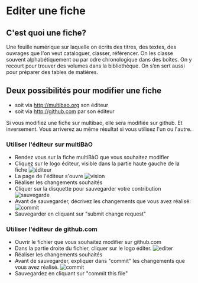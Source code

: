 # Editer une fiche

## C'est quoi une fiche? 

Une feuille numérique sur laquelle on écrits des titres, des textes, des ouvrages que l'on veut cataloguer, classer, référencer. On les classe souvent alphabétiquement ou par odre chronologique dans des boîtes.
On y recourt pour trouver des volumes dans la bibliothèque. On s’en sert aussi pour préparer des tables de matières.

## Deux possibilités pour modifier une fiche

* soit via http://multibao.org son éditeur
* soit via http://github.com par son éditeur

Si vous modifiez une fiche sur multibao, elle sera modifiée sur github. Et inversement. 
Vous arriverez au même résultat si vous utilisez l'un ou l'autre.

### Utiliser l'éditeur sur multiBàO 

* Rendez vous sur la fiche multiBàO que vous souhaitez modifier
* Cliquez sur le logo éditeur, visible dans la partie haute gauche de la fiche
![éditeur](https://framapic.org/tmnZlGFmc1PC/lPMGxuPbLWre.png)
* La page de l'éditeur s'ouvre
![vision](https://framapic.org/761Pgp9D5rTf/lZIAbUohes1v.png)
* Réaliser les changements souhaités
* Cliquer sur la disquette pour sauvegarder votre contribution
![sauvegarde](https://framapic.org/CywnlhlB0hTU/GMFYSDW8w3x6.png)
* Avant de sauvegarder, décrivez les changements que vous avez réalisé:
![commit](https://framapic.org/tV6vu2QpUJLe/cO2MhRgWIQQk.png)
* Sauvegarder en cliquant sur "submit change request"

### Utiliser l'éditeur de github.com

* Ouvrir le fichier que vous souhaitez modifier sur github.com 
* Dans la partie droite du fichier, cliquer sur le logo éditer.
![editer](https://help.github.com/assets/images/help/repository/edit-file-edit-button.png)
* Réaliser les changements souhaités
* Avant de sauvegarder, expliquer dans "commit" les changements que vous avez réalisé. 
![commit](https://help.github.com/assets/images/help/repository/write-commit-message-quick-pull.png)
* Sauvegardez en cliquant sur "commit this file"
